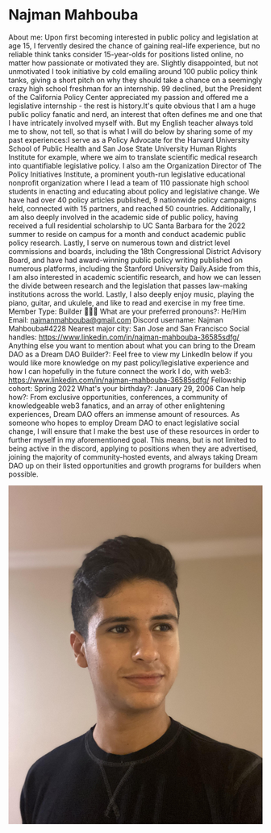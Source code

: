 # Najman Mahbouba

About me: Upon first becoming interested in public policy and legislation at age 15, I fervently desired the chance of gaining real-life experience, but no reliable think tanks consider 15-year-olds for positions listed online, no matter how passionate or motivated they are. Slightly disappointed, but not unmotivated I took initiative by cold emailing around 100 public policy think tanks, giving a short pitch on why they should take a chance on a seemingly crazy high school freshman for an internship. 99 declined, but the President of the California Policy Center appreciated my passion and offered me a legislative internship - the rest is history.It's quite obvious that I am a huge public policy fanatic and nerd, an interest that often defines me and one that I have intricately involved myself with. But my English teacher always told me to show, not tell, so that is what I will do below by sharing some of my past experiences:I serve as a Policy Advocate for the Harvard University School of Public Health and San Jose State University Human Rights Institute for example, where we aim to translate scientific medical research into quantifiable legislative policy. I also am the Organization Director of The Policy Initiatives Institute, a prominent youth-run legislative educational nonprofit organization where I lead a team of 110 passionate high school students in enacting and educating about policy and legislative change. We have had over 40 policy articles published, 9 nationwide policy campaigns held, connected with 15 partners, and reached 50 countries. Additionally, I am also deeply involved in the academic side of public policy, having received a full residential scholarship to UC Santa Barbara for the 2022 summer to reside on campus for a month and conduct academic public policy research. Lastly, I serve on numerous town and district level commissions and boards, including the 18th Congressional District Advisory Board, and have had award-winning public policy writing published on numerous platforms, including the Stanford University Daily.Aside from this, I am also interested in academic scientific research, and how we can lessen the divide between research and the legislation that passes law-making institutions across the world. Lastly, I also deeply enjoy music, playing the piano, guitar, and ukulele, and like to read and exercise in my free time.
Member Type: Builder 👷🏾‍♀️
What are your preferred pronouns?: He/Him
Email: najmanmahbouba@gmail.com
Discord username: Najman Mahbouba#4228
Nearest major city: San Jose and San Francisco
Social handles: https://www.linkedin.com/in/najman-mahbouba-36585sdfg/
Anything else you want to mention about what you can bring to the Dream DAO as a Dream DAO Builder?: Feel free to view my LinkedIn below if you would like more knowledge on my past policy/legislative experience and how I can hopefully in the future connect the work I do, with web3: https://www.linkedin.com/in/najman-mahbouba-36585sdfg/
Fellowship cohort: Spring 2022
What's your birthday?: January 29, 2006
Can help how?: From exclusive opportunities, conferences, a community of knowledgeable web3 fanatics, and an array of other enlightening experiences, Dream DAO offers an immense amount of resources. As someone who hopes to employ Dream DAO to enact legislative social change, I will ensure that I make the best use of these resources in order to further myself in my aforementioned goal. This means, but is not limited to being active in the discord, applying to positions when they are advertised, joining the majority of community-hosted events, and always taking Dream DAO up on their listed opportunities and growth programs for builders when possible.

![Najman.jpg](../../Dream%20DAO%20Voting%20Member%20List%201790792012994a419257db8f8a7807ff/%5BS2%5D%20Dream%20DAO%20Founding%20Voting%20Member%20List%202c05a57dde504a87a8ced236cce0b149/Najman%20Mahbouba%208b5ac93dd5bc4a1aa1cb6f080d44897f/Najman.jpg)